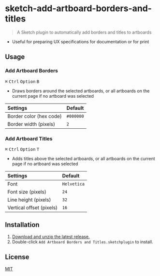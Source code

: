 # sketch-add-artboard-borders-and-titles

> A Sketch plugin to automatically add borders and titles to artboards

- Useful for preparing UX specifications for documentation or for print

## Usage

### Add Artboard Borders

<kbd>⌘</kbd> <kbd>Ctrl</kbd> <kbd>Option</kbd> <kbd>B</kbd>

- Draws borders around the selected artboards, or all artboards on the current page if no artboard was selected

Settings | Default
:--|:--
Border color (hex code) | `#000000`
Border width (pixels) | `2`

### Add Artboard Titles

<kbd>⌘</kbd> <kbd>Ctrl</kbd> <kbd>Option</kbd> <kbd>T</kbd>

- Adds titles above the selected artboards, or all artboards on the current page if no artboard was selected

Settings | Default
:--|:--
Font | `Helvetica`
Font size (pixels) | `24`
Line height (pixels) | `32`
Vertical offset (pixels) | `16`

## Installation

1. [Download and unzip the latest release.](https://github.com/yuanqing/sketch-add-artboard-borders-and-titles/releases)
2. Double-click `Add Artboard Borders and Titles.sketchplugin` to install.

## License

[MIT](LICENSE.md)
